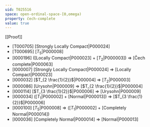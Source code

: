 ```yaml
---
uid: T025516
space: open-ordinal-space-[0,omega)
property: čech-complete
value: true
---
```

[[Proof]]

* [T000705] [Strongly Locally Compact|P000024]
* [T000695] [$T_5$|P000008]
* [I000196] ([Locally Compact|P000023] + [$T_2$|P000003]) => [Čech complete|P000063]
* [I000007] [Strongly Locally Compact|P000024] => [Locally Compact|P000023]
* [I000032] [$T_{2 \frac{1}{2}}$|P000004] => [$T_2$|P000003]
* [I000086] [Urysohn|P000009] => [$T_{2 \frac{1}{2}}$|P000004]
* [I000114] [$T_{3 \frac{1}{2}}$|P000006] => [Urysohn|P000009]
* [I000034] ([$T_1$|P000002] + [Normal|P000013]) => [$T_{3 \frac{1}{2}}$|P000006]
* [I000100] [$T_5$|P000008] => ([$T_1$|P000002] + [Completely Normal|P000014])
* [I000036] [Completely Normal|P000014] => [Normal|P000013]


